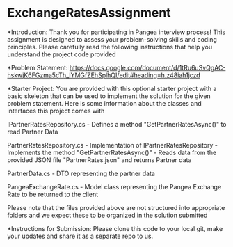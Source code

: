 # ExchangeRatesAssignment

*Introduction:
Thank you for participating in Pangea interview process! This assignment is designed to assess your problem-solving skills and coding principles. Please carefully read the following instructions that help you understand the project code provided




*Problem Statement:
https://docs.google.com/document/d/1tRu6uSvQgAC-hskwjK6FGzma5cTh_lYMGfZEhSplhQI/edit#heading=h.z48iah1jczd





*Starter Project:
You are provided with this optional starter project with a basic skeleton that can be used to implement the solution for the given problem statement. Here is some information about the classes and interfaces this project comes with

IPartnerRatesRepository.cs
    - Defines a method "GetPartnerRatesAsync()" to read Partner Data

PartnerRatesRepository.cs
    - Implementation of IPartnerRatesRepository 
    - Implements the method "GetPartnerRatesAsync()" - Reads data from the provided JSON file "PartnerRates.json" and returns Partner data

PartnerData.cs
    - DTO representing the partner data

PangeaExchangeRate.cs
    - Model class representing the Pangea Exchange Rate to be returned to the client

 Please note that the files provided above are not structured into appropriate folders and we expect these to be organized in the solution submitted





 *Instructions for Submission:
 Please clone this code to your local git, make your updates and share it as a separate repo to us.